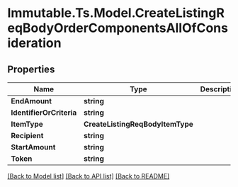 # Immutable.Ts.Model.CreateListingReqBodyOrderComponentsAllOfConsideration

## Properties

Name | Type | Description | Notes
------------ | ------------- | ------------- | -------------
**EndAmount** | **string** |  | 
**IdentifierOrCriteria** | **string** |  | 
**ItemType** | **CreateListingReqBodyItemType** |  | 
**Recipient** | **string** |  | 
**StartAmount** | **string** |  | 
**Token** | **string** |  | 

[[Back to Model list]](../README.md#documentation-for-models) [[Back to API list]](../README.md#documentation-for-api-endpoints) [[Back to README]](../README.md)


